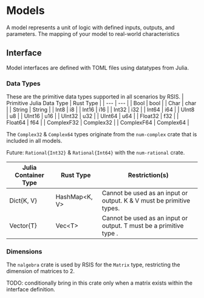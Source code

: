 # Models
A model represents a unit of logic with defined inputs, outputs, and parameters. The mapping of your model to real-world characteristics

## Interface
Model interfaces are defined with TOML files using datatypes from Julia.

### Data Types
These are the primitive data types supported in all scenarios by RSIS.
| Primitive Julia Data Type | Rust Type |
| --- | --- |
| Bool | bool |
| Char | char |
| String | String |
| Int8 | i8 |
| Int16 | i16 |
| Int32 | i32 |
| Int64 | i64 |
| UInt8 | u8 |
| UInt16 | u16 |
| UInt32 | u32 |
| UInt64 | u64 |
| Float32 | f32 |
| Float64 | f64 |
| ComplexF32 | Complex32 |
| ComplexF64 | Complex64 |

The `Complex32` & `Complex64` types originate from the `num-complex` crate that is included in all models.

Future: `Rational{Int32}` & `Rational{Int64}` with the `num-rational` crate.

| Julia Container Type | Rust Type | Restriction(s) |
| --- | --- | --- |
| Dict{K, V} | HashMap&lt;K, V&gt; | Cannot be used as an input or output. K & V must be primitive types. |
| Vector{T} | Vec&lt;T&gt; | Cannot be used as an input or output. T must be a primitive type .|

### Dimensions
The `nalgebra` crate is used by RSIS for the `Matrix` type, restricting the dimension of matrices to 2.

TODO: conditionally bring in this crate only when a matrix exists within the interface definition.

## 

